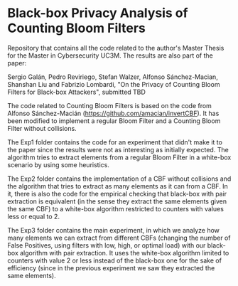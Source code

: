 # Black-box Privacy Analysis of Counting Bloom Filters
Repository that contains all the code related to the author's Master Thesis for the Master in Cybersecurity UC3M. The results are also part of the paper:

Sergio Galán, Pedro Reviriego, Stefan Walzer, Alfonso Sánchez-Macian, Shanshan Liu and Fabrizio Lombardi, "On the Privacy of Counting Bloom Filters for Black-box Attackers", submitted TBD

The code related to Counting Bloom Filters is based on the code from Alfonso Sánchez-Macián (https://github.com/amacian/invertCBF). It has been modified to implement a regular Bloom Filter and a Counting Bloom Filter without collisions.

The Exp1 folder contains the code for an experiment that didn't make it to the paper since the results were not as interesting as initially expected. The algorithm tries to extract elements from a regular Bloom Filter in a white-box scenario by using some heuristics.

The Exp2 folder contains the implementation of a CBF without collisions and the algorithm that tries to extract as many elements as it can from a CBF. In it, there is also the code for the empirical checking that black-box with pair extraction is equivalent (in the sense they extract the same elements given the same CBF) to a white-box algorithm restricted to counters with values less or equal to 2.

The Exp3 folder contains the main experiment, in which we analyze how many elements we can extract from different CBFs (changing the number of False Positives, using filters with low, high, or optimal load) with our black-box algorithm with pair extraction. It uses the white-box algorithm limited to counters with value 2 or less instead of the black-box one for the sake of efficiency (since in the previous experiment we saw they extracted the same elements).